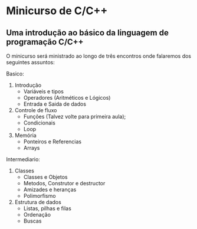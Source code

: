 # Minicurso de C/C++

## Uma introdução ao básico da linguagem de programação C/C++

O minicurso será ministrado ao longo de três encontros onde falaremos dos seguintes assuntos:

Basico:

1. Introdução
    * Variáveis e tipos
    * Operadores (Aritméticos e Lógicos)
    * Entrada e Saida de dados
1. Controle de fluxo
    * Funções (Talvez volte para primeira aula);
    * Condicionais
    * Loop
1. Memória
    * Ponteiros e Referencias
    * Arrays

Intermediario:

1. Classes
    * Classes e Objetos
    * Metodos, Construtor e destructor
    * Amizades e heranças
    * Polimorfismo
1. Estrutura de dados
    * Listas, pilhas e filas
    * Ordenação
    * Buscas
